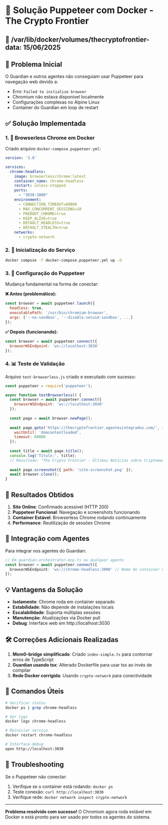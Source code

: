 # 🎯 Solução Puppeteer com Docker - The Crypto Frontier

## 📅 /var/lib/docker/volumes/thecryptofrontier-data: 15/06/2025

## 🔴 Problema Inicial

O Guardian e outros agentes não conseguiam usar Puppeteer para navegação web devido a:
- Erro: `Failed to initialize browser`
- Chromium não estava disponível localmente
- Configurações complexas no Alpine Linux
- Container do Guardian em loop de restart

## ✅ Solução Implementada

### 1. 🐳 Browserless Chrome em Docker

Criado arquivo `docker-compose.puppeteer.yml`:

```yaml
version: '3.8'

services:
  chrome-headless:
    image: browserless/chrome:latest
    container_name: chrome-headless
    restart: unless-stopped
    ports:
      - "3030:3000"
    environment:
      - CONNECTION_TIMEOUT=60000
      - MAX_CONCURRENT_SESSIONS=10
      - PREBOOT_CHROME=true
      - KEEP_ALIVE=true
      - DEFAULT_HEADLESS=true
      - DEFAULT_STEALTH=true
    networks:
      - crypto-network
```

### 2. 🚀 Inicialização do Serviço

```bash
docker compose -f docker-compose.puppeteer.yml up -d
```

### 3. 🔧 Configuração do Puppeteer

Mudança fundamental na forma de conectar:

**❌ Antes (problemático):**
```javascript
const browser = await puppeteer.launch({
  headless: true,
  executablePath: '/usr/bin/chromium-browser',
  args: ['--no-sandbox', '--disable-setuid-sandbox', ...]
});
```

**✅ Depois (funcionando):**
```javascript
const browser = await puppeteer.connect({
  browserWSEndpoint: 'ws://localhost:3030'
});
```

### 4. 📊 Teste de Validação

Arquivo `test-browserless.js` criado e executado com sucesso:

```javascript
const puppeteer = require('puppeteer');

async function testBrowserless() {
  const browser = await puppeteer.connect({
    browserWSEndpoint: 'ws://localhost:3030'
  });
  
  const page = await browser.newPage();
  
  await page.goto('https://thecryptofrontier.agentesintegrados.com/', { 
    waitUntil: 'domcontentloaded',
    timeout: 60000
  });
  
  const title = await page.title();
  console.log('Título:', title);
  // Resultado: "The Crypto Frontier - Últimas Notícias sobre Criptomoedas"
  
  await page.screenshot({ path: 'site-screenshot.png' });
  await browser.close();
}
```

## 🎉 Resultados Obtidos

1. **Site Online**: Confirmado acessível (HTTP 200)
2. **Puppeteer Funcional**: Navegação e screenshots funcionando
3. **Container Estável**: Browserless Chrome rodando continuamente
4. **Performance**: Reutilização de sessões Chrome

## 🔗 Integração com Agentes

Para integrar nos agentes do Guardian:

```typescript
// Em guardian-orchestrator-mcp.ts ou qualquer agente
const browser = await puppeteer.connect({
  browserWSEndpoint: 'ws://chrome-headless:3000' // Nome do container na rede Docker
});
```

## 💡 Vantagens da Solução

- **Isolamento**: Chrome roda em container separado
- **Estabilidade**: Não depende de instalações locais
- **Escalabilidade**: Suporta múltiplas sessões
- **Manutenção**: Atualizações via Docker pull
- **Debug**: Interface web em http://localhost:3030

## 🛠️ Correções Adicionais Realizadas

1. **Mem0-bridge simplificado**: Criado `index-simple.ts` para contornar erros de TypeScript
2. **Guardian usando tsx**: Alterado Dockerfile para usar tsx ao invés de compilar
3. **Rede Docker corrigida**: Usando `crypto-network` para conectividade

## 📝 Comandos Úteis

```bash
# Verificar status
docker ps | grep chrome-headless

# Ver logs
docker logs chrome-headless

# Reiniciar serviço
docker restart chrome-headless

# Interface debug
open http://localhost:3030
```

## 🚨 Troubleshooting

Se o Puppeteer não conectar:
1. Verifique se o container está rodando: `docker ps`
2. Teste conexão: `curl http://localhost:3030`
3. Verifique rede: `docker network inspect crypto-network`

---

**Problema resolvido com sucesso!** O Chromium agora roda estável em Docker e está pronto para ser usado por todos os agentes do sistema.